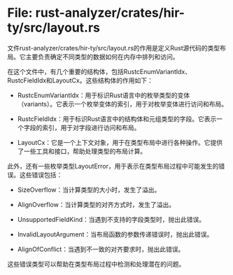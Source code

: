 # File: rust-analyzer/crates/hir-ty/src/layout.rs

文件rust-analyzer/crates/hir-ty/src/layout.rs的作用是定义Rust源代码的类型布局。它主要负责确定不同类型的数据如何在内存中排列和访问。

在这个文件中，有几个重要的结构体，包括RustcEnumVariantIdx、RustcFieldIdx和LayoutCx。这些结构体的作用如下：

- RustcEnumVariantIdx：用于标识Rust语言中的枚举类型的变体（variants）。它表示一个枚举变体的索引，用于对枚举变体进行访问和布局。

- RustcFieldIdx：用于标识Rust语言中的结构体和元组类型的字段。它表示一个字段的索引，用于对字段进行访问和布局。

- LayoutCx：它是一个上下文对象，用于在类型布局中进行各种操作。它提供了一些工具和接口，帮助处理类型的布局计算。

此外，还有一些枚举类型LayoutError，用于表示在类型布局过程中可能发生的错误。这些错误包括：

- SizeOverflow：当计算类型的大小时，发生了溢出。

- AlignOverflow：当计算类型的对齐方式时，发生了溢出。

- UnsupportedFieldKind：当遇到不支持的字段类型时，抛出此错误。

- InvalidLayoutArgument：当布局函数的参数传递错误时，抛出此错误。

- AlignOfConflict：当遇到不一致的对齐要求时，抛出此错误。

这些错误类型可以帮助在类型布局过程中检测和处理潜在的问题。

